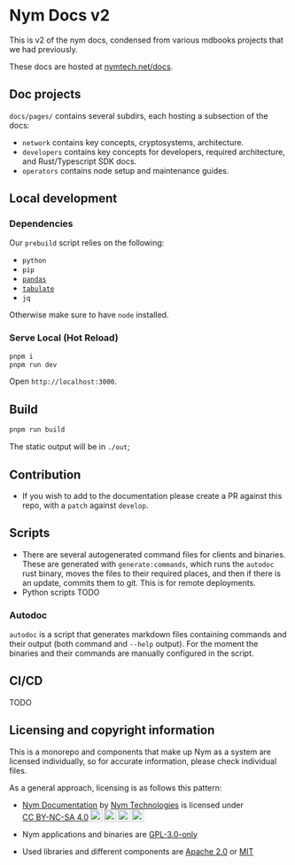 # Nym Docs v2

This is v2 of the nym docs, condensed from various mdbooks projects that we had previously.

These docs are hosted at [nymtech.net/docs](www.nymtech.net/docs).

## Doc projects
`docs/pages/` contains several subdirs, each hosting a subsection of the docs:
* `network` contains key concepts, cryptosystems, architecture.
* `developers` contains key concepts for developers, required architecture, and Rust/Typescript SDK docs.
* `operators` contains node setup and maintenance guides.

## Local development
### Dependencies
Our `prebuild` script relies on the following:
- `python`
- `pip`
- [`pandas`](https://pandas.pydata.org/)
- [`tabulate`](https://pypi.org/project/tabulate/)
- `jq`

Otherwise make sure to have `node` installed.

### Serve Local (Hot Reload)
```sh
pnpm i
pnpm run dev
```

Open `http://localhost:3000`.

## Build
```sh
pnpm run build
```

The static output will be in `./out`;

## Contribution
* If you wish to add to the documentation please create a PR against this repo, with a `patch` against `develop`.

## Scripts
* There are several autogenerated command files for clients and binaries. These are generated with `generate:commands`, which runs the `autodoc` rust binary, moves the files to their required places, and then if there is an update, commits them to git. This is for remote deployments.
* Python scripts TODO

### Autodoc
`autodoc` is a script that generates markdown files containing commands and their output (both command and `--help` output). For the moment the binaries and their commands are manually configured in the script.

## CI/CD
TODO

## Licensing and copyright information
This is a monorepo and components that make up Nym as a system are licensed individually, so for accurate information, please check individual files.

As a general approach, licensing is as follows this pattern:

* <p xmlns:cc="http://creativecommons.org/ns#" xmlns:dct="http://purl.org/dc/terms/"><a property="dct:title" rel="cc:attributionURL" href="https://nymtech.net/docs">Nym Documentation</a> by <a rel="cc:attributionURL dct:creator" property="cc:attributionName" href="https://nymtech.net">Nym Technologies</a> is licensed under <a href="http://creativecommons.org/licenses/by-nc-sa/4.0/?ref=chooser-v1" target="_blank" rel="license noopener noreferrer" style="display:inline-block;">CC BY-NC-SA 4.0<img style="height:22px!important;margin-left:3px;vertical-align:text-bottom;" src="https://mirrors.creativecommons.org/presskit/icons/cc.svg?ref=chooser-v1"><img style="height:22px!important;margin-left:3px;vertical-align:text-bottom;" src="https://mirrors.creativecommons.org/presskit/icons/by.svg?ref=chooser-v1"><img style="height:22px!important;margin-left:3px;vertical-align:text-bottom;" src="https://mirrors.creativecommons.org/presskit/icons/nc.svg?ref=chooser-v1"><img style="height:22px!important;margin-left:3px;vertical-align:text-bottom;" src="https://mirrors.creativecommons.org/presskit/icons/sa.svg?ref=chooser-v1"></a></p>

* Nym applications and binaries are [GPL-3.0-only](https://www.gnu.org/licenses/)

* Used libraries and different components are [Apache 2.0](https://www.apache.org/licenses/LICENSE-2.0.html) or [MIT](https://mit-license.org/)
